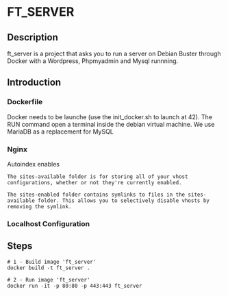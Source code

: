 # FT_SERVER

## Description

ft_server is a project that asks you to run a server on Debian Buster through Docker with a Wordpress, Phpmyadmin and Mysql runnning.

## Introduction

### Dockerfile
Docker needs to be launche (use the init_docker.sh to launch at 42).
The RUN command open a terminal inside the debian virtual machine.
We use MariaDB as a replacement for MySQL

### Nginx
Autoindex enables
```
The sites-available folder is for storing all of your vhost configurations, whether or not they're currently enabled.

The sites-enabled folder contains symlinks to files in the sites-available folder. This allows you to selectively disable vhosts by removing the symlink.
```
### Localhost Configuration

## Steps

```shell
# 1 - Build image 'ft_server'
docker build -t ft_server .

# 2 - Run image 'ft_server'
docker run -it -p 80:80 -p 443:443 ft_server
```